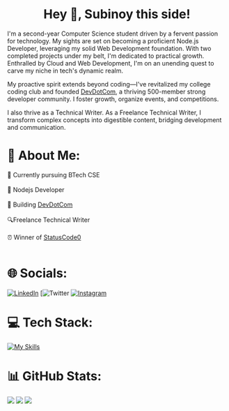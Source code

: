 <h1 align="center">Hey 👋, Subinoy this side! </h1>

I'm a second-year Computer Science student driven by a fervent passion for technology. My sights are set on becoming a proficient Node.js Developer, leveraging my solid Web Development foundation. With two completed projects under my belt, I'm dedicated to practical growth. Enthralled by Cloud and Web Development, I'm on an unending quest to carve my niche in tech's dynamic realm.

My proactive spirit extends beyond coding—I've revitalized my college coding club and founded [DevDotCom](https://linktr.ee/devdotcom), a thriving 500-member strong developer community. I foster growth, organize events, and competitions. 

I also thrive as a Technical Writer. As a Freelance Technical Writer, I transform complex concepts into digestible content, bridging development and communication. 


# 💫 About Me:
🔭 Currently pursuing BTech CSE <br><br>🌱 Nodejs Developer <br><br>🔨 Building [DevDotCom](https://linktr.ee/devdotcom)<br><br> 🔍Freelance Technical Writer<br><br>⏰ Winner of [StatusCode0](https://devfolio.co/statuscode0/dashboard) <br><br>

# 🌐 Socials:
[![LinkedIn](https://img.icons8.com/color/48/linkedin.png)](https://linkedin.com/in/heysubinoy) [![Twitter](https://img.icons8.com/ios/48/twitterx.png) [![Instagram](https://img.icons8.com/fluency/48/instagram-new.png)](https://instagram.com/biswas.subinoy)

# 💻 Tech Stack:
[![My Skills](https://skillicons.dev/icons?i=py,gcp,c,cpp,nodejs,html,css,js,git,github,vscode)](https://skillicons.dev)

# 📊 GitHub Stats:
![](http://github-profile-summary-cards.vercel.app/api/cards/profile-details?username=subinoybiswas&theme=github_dark)
![](http://github-profile-summary-cards.vercel.app/api/cards/stats?username=subinoybiswas&theme=github_dark)
![](http://github-profile-summary-cards.vercel.app/api/cards/most-commit-language?username=subinoybiswas&theme=github_dark)
